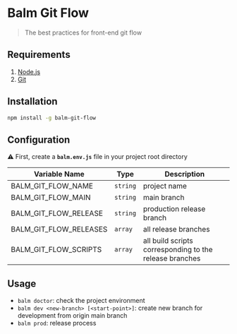 # Balm Git Flow

> The best practices for front-end git flow

## Requirements

1. [Node.js](https://nodejs.org/)
2. [Git](https://git-scm.com/)

## Installation

```sh
npm install -g balm-git-flow
```

## Configuration

⚠️ First, create a **`balm.env.js`** file in your project root directory

| Variable Name          | Type     | Description                                             |
| ---------------------- | -------- | ------------------------------------------------------- |
| BALM_GIT_FLOW_NAME     | `string` | project name                                            |
| BALM_GIT_FLOW_MAIN     | `string` | main branch                                             |
| BALM_GIT_FLOW_RELEASE  | `string` | production release branch                               |
| BALM_GIT_FLOW_RELEASES | `array`  | all release branches                                    |
| BALM_GIT_FLOW_SCRIPTS  | `array`  | all build scripts corresponding to the release branches |

## Usage

- `balm doctor`: check the project environment
- `balm dev <new-branch> [<start-point>]`: create new branch for development from origin main branch
- `balm prod`: release process
